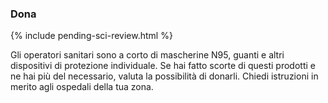 ### Dona

{% include pending-sci-review.html %}

Gli operatori sanitari sono a corto di mascherine N95, guanti e altri dispositivi di protezione individuale. Se hai fatto scorte di questi prodotti e ne hai più del necessario, valuta la possibilità di donarli. Chiedi istruzioni in merito agli ospedali della tua zona.
